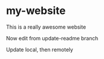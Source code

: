 # my-website

This is a really awesome website

Now edit from update-readme branch

Update local, then remotely
